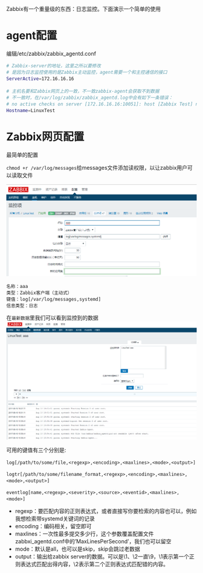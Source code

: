 Zabbix有一个重量级的东西：日志监控。下面演示一个简单的使用

# agent配置

编辑/etc/zabbix/zabbix_agentd.conf
```bash
# Zabbix-server的地址，这里之所以要修改
# 是因为日志监控使用的是Zabbix主动监控，agent需要一个和主控通信的接口
ServerActive=172.16.16.16

# 主机名要和Zabbix网页上的一致，不一致zabbix-agent会获取不到数据
# 不一致时，在/var/log/zabbix/zabbix_agentd.log中会有如下一条错误：
# no active checks on server [172.16.16.16:10051]: host [Zabbix Test] not found
Hostname=LinuxTest
```

# Zabbix网页配置
最简单的配置

`chmod +r /var/log/messages`给messages文件添加读权限，以让zabbix用户可以读取文件

![](logmoniter1.png)

```
名称：aaa
类型：Zabbix客户端（主动式）
键值：log[/var/log/messages,systemd]
信息类型：日志
```
在``最新数据``里我们可以看到监控到的数据
![](logmoniter2.png)

可用的键值有三个分别是:

`log[/path/to/some/file,<regexp>,<encoding>,<maxlines>,<mode>,<output>]`

`logtr[/path/to/some/filename_format,<regexp>,<encoding>,<maxlines>,<mode>,<output>]`

`eventlog[name,<regexp>,<severity>,<source>,<eventid>,<maxlines>,<mode>]`

* regexp：要匹配内容的正则表达式，或者直接写你要检索的内容也可以，例如我想检索带systemd关键词的记录
* encoding：编码相关，留空即可
* maxlines：一次性最多提交多少行，这个参数覆盖配置文件zabbxi_agentd.conf中的’MaxLinesPerSecond’，我们也可以留空
* mode：默认是all，也可以是skip，skip会跳过老数据
* output：输出给zabbix server的数据。可以是\1、\2一直\9，\1表示第一个正则表达式匹配出得内容，\2表示第二个正则表达式匹配错的内容。
